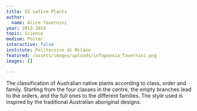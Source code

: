 ```yaml
---
title: OZ native Plants
author:
  name: Alice Tavernini
year: 2013-2014
topic: Science
medium: Poster
interactive: false
institute: Politecnico di Milano
featured: /assets/images/uploads/infopoesia_Tavernini.png
images: []

---
```

The classification of Australian native plants according to class, order and family. Starting from the four classes in the centre, the empty branches lead to the orders, and the full ones to the different families. The style used is inspired by the traditional Australian aboriginal designs.
